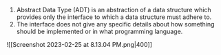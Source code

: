 1. Abstract Data Type (ADT) is an abstraction of a data structure which provides only the interface to which a data structure must adhere to. 
2. The interface does not give any specific details about how something should be implemented or in what programming language.

![[Screenshot 2023-02-25 at 8.13.04 PM.png|400]]


